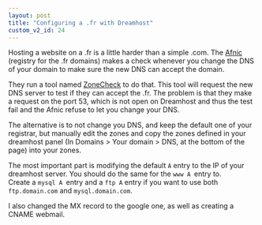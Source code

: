 ```yaml
---
layout: post
title: "Configuring a .fr with Dreamhost"
custom_v2_id: 24
---
```


<p>Hosting a website on a .fr is a little harder than a simple .com. The <a href="http://www.afnic.fr/">Afnic</a> (registry for the .fr domains) makes a check whenever you change the DNS of your domain to make sure the new DNS can accept the domain.</p>
<p>They run a tool named <a href="http://www.zonecheck.fr/">ZoneCheck</a> to do that. This tool will request the new DNS server to test if they can accept the .fr. The problem is that they make a request on the port 53, which is not open on Dreamhost and thus the test fail and the Afnic refuse to let you change your DNS.</p>
<p>The alternative is to not change you DNS, and keep the default one of your registrar, but manually edit the zones and copy the zones defined in your dreamhost panel (In Domains &gt; Your domain &gt; DNS, at the bottom of the page) into your zones.</p>
<p>The most important part is modifying the default <code>A</code> entry to the IP of your dreamhost server. You should do the same for the <code>www A </code>entry to.<br />Create a <code>mysql A </code>entry and a <code>ftp A</code> entry if you want to use both <code>ftp.domain.com</code> and <code>mysql.domain.com</code>.</p>
<p>I also changed the MX record to the google one, as well as creating a CNAME webmail.</p>